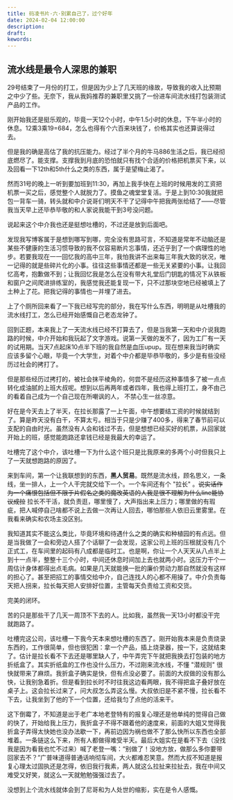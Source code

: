 ```yaml
---
title: 码凌书片·六·别累自己了，过个好年
date: 2024-02-04 12:00:00
description: 
draft: 
kewords: 
---
```


## 流水线是最令人深思的兼职

29号结束了一月份的打工，但是因为少上了几天班的缘故，导致我的收入比预期之中少了些。无奈下，我从我妈推荐的兼职里又挑了一份进车间流水线打包装测试产品的工作。

刚开始我还是挺乐观的，毕竟一天12个小时，中午1.5小时的休息，下午半小时的休息。12乘3乘19=684，怎么也得有个六百来块钱了，价格其实也还算说得过去。

但是我的确是高估了我的抗压能力。经过了半个月的牛马886生活之后，我已经彻底燃尽了。能支撑。支撑我到月底的恐怕就只有找个合适的价格把机票买下来，以及回看一下12th和5th什么之类的东西，属于是望梅止渴了。

然而31号的晚上一听到要加班到11:30，再加上我手快在上班的时候用发的工资把机票一买之后，感觉整个人就脱力了。摸鱼之魂堂堂复活。于是上到10:30我就把包一背车一骑，转头就和中介说哥们明天不干了记得中午把我两张给结了——尽管我当天早上还毕恭毕敬的和人家说我能干到3号没问题。

说起来这个中介我也还是挺想吐槽的，不过还是放到后面吧。

发现我写博客属于是想到哪写到哪，完全没有思路可言，不知道是常年不动脑还是某些不健康的生活习惯导致的我不仅容易断片忘事情，还近乎到了一个病理性的地步。若要我现在一一回忆我的高中三年，我怕我讲不出来每三年我大致的状况，唯一记得的就是些碎片化的小事。往往这些事情还都是一些无关紧要的小事。让我回忆高考，抱歉做不到；让我回忆我是怎么在没有带大礼堂后门钥匙的情况下从铁板和窗户之间爬进排练室的，我感觉我还能复现一下，只不过那块空地已经被填上了土种上了花。把我记得的事情也一并埋了进去。

上了个厕所回来看了一下我已经写完的部分，我在写什么东西，明明是从吐槽我的流水线打工，怎么已经开始感慨自己老态龙钟了。

回到正题，本来我上了一天流水线已经不打算去了，但是当我第一天和中介说我跑路的时候，中介开始和我玩起了文字游戏。说第一天做的发不了，因为工厂有一天的试用期。当天7点起床10点半下班的我自然是血压upup。现在想来我当时确实应该多留个心眼，毕竟一个大学生，对着个中介都是毕恭毕敬的，多少是有些没经历过社会的拷打了。

但是那些经历过拷打的，被社会抹平棱角的，何尝不是经历这种事情多了被一点点转化成油腻的上班大叔呢。想到以后再两年或者四年，我也得上班打工，身不由己的看着自己成为一个自己现在所嘲讽的人， 不禁心生一丝凉意。

好在是今天去上了半天，在拉长那露了一上午面，中午想要结工资的时候就结到了。算是昨天没有白干，不算太亏。相当于只是少赚了400多，得来了春节前可以支配的自由时光。虽然没有人会和钱过不去，但是想想已经买好的机票，从回家就开始上的班，感觉能跑路还拿钱已经是我最大的幸运了。

吐槽完了这个中介，该吐槽一下为什么这个班只是比我原来的多两个小时但我只上了一天就想跑路的原因了。

来到车间，第一个让我联想到的东西，**黑人贸易**。既然是流水线，顾名思义，一条线，坐一排人，上一个人干完就交给下一个。一个车间还有个 "拉长" 。~~说实话作为一个痛恨包括但不限于片假名之类的魔改英语的人我是很不理解为什么line能协议成拉~~ 拉长不干活，就负责逛，哪里慢了，大声指出来上压力；哪里做的有瑕疵，把人喊停自己啥都不说上去做一次再让人回去，哪怕那些人依旧云里雾里。在我看来确实和农场主没区别。

我知道其实不能这么类比，毕竟环境和待遇什么之类的确实和种植园的有点远。但是当我做了一会和旁边人搭了个话聊了一会发现，这家公司上班的压根就没有几个正式工，在车间里的起码有八成都是临时工。也是啊，你让一个人天天从八点半上到十一点半，整整十三个小时，中间还休息时间加上去也就两小时。这压力干个一周估计身体都得出点毛病。如果是几天就能换一批的廉价劳动力那自然就没有这样的担心了。甚至把招工的事情交给中介，自己连找人的心都不用操了。中介负责每天把人拐来，拉长每天把人安排好位置，主管每天负责给工资和交货。

完美的闭环。

苦的只是那些干了几天一周顶不下去的人。比如我，虽然我一天13小时都没干完就跑路了。

吐槽完这公司，该吐槽一下我今天本来想吐槽的东西了。刚开始我本来是负责烧录东西的，工作很简单，但也很犯困：拿一个产品，插上烧录器，按一下，这就结束了。估计是拉长看不下去还是哪里缺人了，中午弄完下午就把我换去打包装的地方折纸盒了。其实折纸盒的工作也没什么压力，不过刚来流水线，不懂 "潜规则" 很快就带来了麻烦。我折盒子确实是快，但有点没必要了。前面的大叔做的没有那么快，让我别急着折。但是看到拉长时不时往我这边看两眼，我不得把盒子叠好放在桌子上。这会拉长过来了，问大叔怎么弄这么慢。大叔依旧是不紧不慢，拉长看不下去，让我坐到了他的下一个位置，还给我匀了点他的活来干。

这下倒霉了，不知道是出于老广本地老登特有的报复心理还是他单纯的觉得自己做的快了，开始给我上压力，我折盒子不得不跟着他的速度来，前面的大姐又觉得我折盒子弄得太快她也没办法歇一下，再前边因为祸也做不了那么快所以东西也全部堆着。一条链这么下来，所有人都做得难受半天。最后大姐实在是看不下去（没找我是因为看我也忙不过来）喊了老登一嘴：“别做了！没地方放，做那么多你要带回家去不？”广普味道得普通话响彻车间，大火都难忍笑意。然而大叔不知道是报复心理太过固执还是怎得，依旧我行我素，两人就这么拉扯来拉扯去，我在中间又难受又好笑，就这么一天就勉勉强强过去了。

没想到上个流水线就体会到了尼哥和为人处世的缩影，实在是令人感慨。